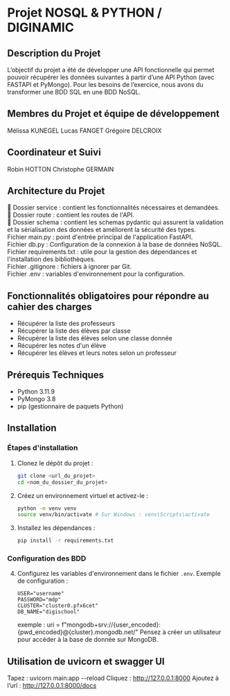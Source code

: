 # Projet NOSQL & PYTHON / DIGINAMIC

## Description du Projet
L’objectif du projet a été de développer une API fonctionnelle qui permet pouvoir récupérer les données suivantes à partir d’une API Python (avec FASTAPI et PyMongo). Pour les besoins de l’exercice, nous avons du transformer une BDD SQL en une BDD NoSQL.

## Membres du Projet et équipe de développement

Mélissa KUNEGEL
Lucas FANGET
Grégoire DELCROIX

## Coordinateur et Suivi

Robin HOTTON
Christophe GERMAIN

## Architecture du Projet

📂 Dossier service : contient les fonctionnalités nécessaires et demandées.\
📂 Dossier route : contient les routes de l'API.\
📂 Dossier schema : contient les schemas pydantic qui assurent la validation et la sérialisation des données et améliorent la sécurité des types.\
Fichier main.py : point d'entrée principal de l'application FastAPI.\
Fichier db.py : Configuration de la connexion à la base de données NoSQL.\
Fichier requirements.txt : utile pour la gestion des dépendances et l'installation des bibliothèques.\
Fichier .gitignore : fichiers à ignorer par Git.\
Fichier .env : variables d'environnement pour la configuration.

## Fonctionnalités obligatoires pour répondre au cahier des charges
- Récupérer la liste des professeurs
- Récupérer la liste des élèves par classe
- Récupérer la liste des élèves selon une classe donnée
- Récupérer les notes d'un élève
- Récupérer les élèves et leurs notes selon un professeur

## Prérequis Techniques
- Python 3.11.9
- PyMongo 3.8
- pip (gestionnaire de paquets Python)

## Installation

### Étapes d'installation
1. Clonez le dépôt du projet :
    ```bash
    git clone <url_du_projet>
    cd <nom_du_dossier_du_projet>
    ```

2. Créez un environnement virtuel et activez-le :
    ```bash
    python -m venv venv
    source venv/bin/activate # Sur Windows : venv\Scripts\activate
    ```

3. Installez les dépendances :
    ```bash
    pip install -r requirements.txt
    ```

### Configuration des BDD
4. Configurez les variables d'environnement dans le fichier `.env`. Exemple de configuration :
    ```
   USER="username"
   PASSWORD="mdp"
   CLUSTER="cluster0.pfx6cet"
   DB_NAME="digischool"
    ```
   exemple : uri = f"mongodb+srv://{user_encoded}:{pwd_encoded}@{cluster}.mongodb.net/"
   Pensez à créer un utilisateur pour accéder à la base de donnée sur MongoDB.

## Utilisation de uvicorn et swagger UI

 Tapez : uvicorn main:app --reload
 Cliquez : http://127.0.0.1:8000
 Ajoutez à l’url : http://127.0.0.1:8000/docs
